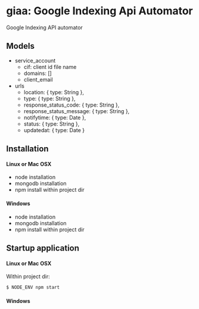 # giaa: Google Indexing Api Automator
Google Indexing API automator

## Models
- service_account
  - cif: client id file name
  - domains: []
  - client_email
- urls
  - location: { type: String },
  - type: { type: String },
  - response_status_code: { type: String },
  - response_status_message: { type: String },
  - notifytime: { type: Date },
  - status: { type: String },
  - updatedat: { type: Date }

## Installation

#### Linux or Mac OSX
- node installation
- mongodb installation
- npm install within project dir

#### Windows
- node installation
- mongodb installation
- npm install within project dir

## Startup application

#### Linux or Mac OSX
Within project dir:
```sh
$ NODE_ENV npm start
```

#### Windows
